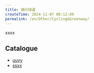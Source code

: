 ```yaml
---
title: 骑行绿道
createTime: 2024-11-07 00:12:49
permalink: /en/Other/Cycling&Greenway/
---
```


xxxx

## Catalogue
- [uuyy](./1.uuyy.md)
- [ssxx](./2.ssxx.md)

